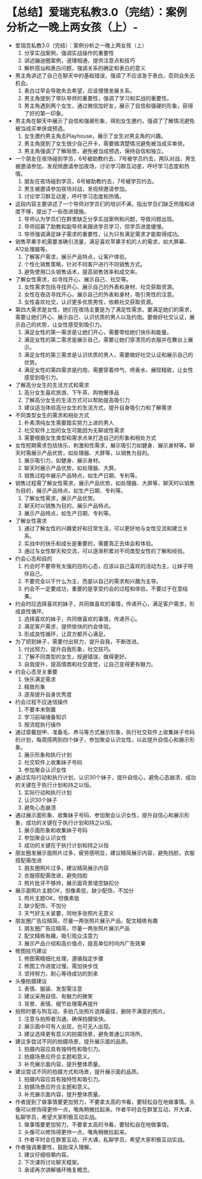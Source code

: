 # 【总结】爱瑞克私教3.0（完结）：案例分析之一晚上两女孩（上）-

-   爱瑞克私教3.0（完结）：案例分析之一晚上两女孩（上）
    1.  分享实战案例，强调实战操作的重要性
    2.  讲述蹦迪圈案例，道理相通，提供注意点和技巧
    3.  解析搭讪和表白问题，强调关系的确定和表白的意义
-   男主角讲述了自己在聊天中的基础错误，强调了不应该急于表白，否则会失去机会。
    1.  表白过早会导致失去希望，应该慢慢发展关系。
    2.  男主角提到了带队导师的重要性，强调了学习和实战的重要性。
    3.  男主角遇到两个女生，通过微信加好友，展示了自信和强硬的形象，获得了好的第一印象。
-   男主角在聊天中展示了自信和强硬形象，得到女生邀约，强调了了解情况避免被当成买单侠或预选。
    1.  女生邀约男主角去Playhouse，展示了女生对男主角的兴趣。
    2.  男主角提到了女生很少自己开卡，需要搞清楚情况避免被当成买单侠。
    3.  男主角强调了了解局势，避免被当成预选，保持自信和独立。
-   一个朋友在夜场碰到学员，6号被助教约去，7号被学员约去，两队对战，男生被邀请参加，发视频邀请参加夜场，讨论学习群互动差，呼吁学习态度和热情。
    1.  朋友在夜场碰到学员，6号被助教约去，7号被学员约去。
    2.  男生被邀请参加夜场对战，发视频邀请参加。
    3.  讨论学习群互动差，呼吁学习态度和热情。
-   这段内容主要讲述了一个导师对学员们的培训不满，指出学员们缺乏热情和进度不够，提出了一些改进措施。
    1.  导师认为学员们在群里缺乏分享实战案例和问题，导致问题出现。
    2.  导师招募了助教和副导师来跟进学员学习，但学员进度缓慢。
    3.  导师强调满足妹子需求的重要性，认为只有满足需求才能取得成功。
-   销售苹果手机需要准确引流量，满足喜欢苹果手机的人的需求，如大屏幕、A12处理器等。
    1.  了解客户需求，展示产品特点，让客户体验。
    2.  个性化销售策略，针对不同客户进行不同销售方式。
    3.  避免使用口头销售话术，提高销售效率和成交率。
-   了解女性需求，如寻找开心、展示自己、社交等。
    1.  女性需求包括寻找开心、展示自己的外表和身材、社交获取资源。
    2.  女性在夜店寻找开心，展示自己的外表和身材，吸引男性的注意。
    3.  女性喜欢社交，认识更多优质男性，依赖社交获取资源。
-   第四大需求是女性，她们在夜场主要是为了满足性需求。要满足她们的需求，需要让她们开心、展示自己、认识优质的男人以及约炮。要做好社交认证，展示自己的优势，让女性感受到吸引力。
    1.  满足女性的第一需求是让她们开心，需要带给她们快乐和能量。
    2.  满足女性的第二需求是展示自己，需要让她们穿漂亮的衣服并在舞台上展示。
    3.  满足女性的第三需求是认识优质的男人，需要做好社交认证和展示自己的优势。
    4.  满足女性的第四需求是约炮，需要穿着帅气、喷香水、展现精致，让女性感受到吸引力。
-   了解高分女生的生活方式和需求
    1.  高分女生喜欢旅游、下午茶、购物奢侈品
    2.  了解高分女生的生活方式可以帮助提高吸引力
    3.  建议适当体验高分女生的生活方式，提升自身吸引力和了解需求
-   不同类型女生的需求和相处方式
    1.  朴素清纯女生需要踏实努力上进的男人
    2.  社交软件上加的女生可能因为无聊或性需求
    3.  需要根据女生类型和需求点来打造自己的形象和相处方式
-   女性短期需求包括快乐、刺激和性需求，展示吸引力如健身、展示身材等。聊天时需展示产品优势，如处理器、大屏等，以销售为目的。
    1.  展示吸引力，如健身、展示身材。
    2.  聊天时展示产品优势，如处理器、大屏。
    3.  销售过程中展示产品特点，如生产日期、专利等。
-   销售过程需了解女性需求，展示产品优势，如处理器、大屏等，聊天时以销售为目的，展示产品特点，如生产日期、专利等。
    1.  了解女性需求，展示产品优势。
    2.  聊天时以销售为目的，展示产品特点。
    3.  展示产品特点，如生产日期、专利等。
-   了解女性需求
    1.  通过了解女性的兴趣爱好和日常生活，可以更好地与女性交流和建立关系。
    2.  实战中的快乐和成长是重要的，需要真正去体会和体验。
    3.  通过与女性聊天和交流，可以逐渐积累对不同类型女性的了解和经验。
-   约会心态和目的
    1.  约会时不要带有太强的目的心态，应该以自己喜欢的活动为主，让妹子陪伴自己。
    2.  不要完全以干什么为主，而是以自己的需求和兴趣为主导。
    3.  约会不一定要成功，重要的是享受约会的过程和体验，不要过于在意结果。
-   约会时应选择喜欢的妹子，共同做喜欢的事情，传递开心，满足客户需求，形成良性循环。
    1.  选择喜欢的妹子，共同做喜欢的事情，传递开心。
    2.  满足客户需求，提供愉快的约会体验。
    3.  形成良性循环，让双方都开心满足。
-   为了把到妹子，需要付出努力，提升自我，不断改进。
    1.  付出努力，提升自我形象，社交技巧。
    2.  了解不同类型的女生，规避错误，做得更好。
    3.  自我提升，提高情商和社交直觉，让自己变得更有魅力。
-   约会心态至关重要
    1.  快乐满足需求
    2.  精致形象
    3.  逐渐提升自身优秀度
-   约会过程不应迷信操作
    1.  不要本末倒置
    2.  学习前端储备知识
    3.  按流程执行操作
-   通过穿戴铠甲、准备毛、养马等方式展示形象，执行社交软件上收集妹子号码的计划，每周搭两到四个妹子，参加聚会认识女性，以此提升自信心和展示形象。
    1.  展示形象和执行计划
    2.  社交软件上收集妹子号码
    3.  参加聚会认识女性
-   通过实际行动和执行计划，认识30个妹子，提升自信心，避免心态崩溃，成功的关键在于执行计划和持之以恒。
    1.  实际行动和执行计划
    2.  认识30个妹子
    3.  避免心态崩溃
-   通过展示面形象、收集妹子号码、参加聚会认识女性，提升自信心和展示形象，成功的关键在于执行计划和持之以恒。
    1.  展示面形象和收集妹子号码
    2.  参加聚会认识女性
    3.  成功的关键在于执行计划和持之以恒
-   朋友圈发展示面照片过多，疲劳感明显，建议精简展示内容，避免挡脸，衣服搭配需改进
    1.  朋友圈照片过多，建议精简展示内容
    2.  衣服搭配需改进，避免挡脸
    3.  照片批评不够帅，展示面背景墙空缺扣分
-   展示面照片主题OK，但像素低，缺少配饰，不加分
    1.  照片主题OK，但像素低
    2.  缺少配饰，不加分
    3.  天气好无关紧要，同地多张照片无意义
-   朋友圈广告应精简，尽量一两张照片展示产品，配文精练有趣
    1.  朋友圈广告应精简，尽量一两张照片展示产品
    2.  配文精练有趣，吸引观众注意力
    3.  展示产品介绍和高价值点，提高单位时间内广告效果
-   修图技巧建议
    1.  修图需精细化处理，遵循指定步骤
    2.  修图工作进度过慢，需加快步伐
    3.  坚持努力，耐心等待成功的到来
-   头像拍摄建议
    1.  表情、服装、发型需注意
    2.  建议采用自信、有魅力的微笑
    3.  背景、表情、细节处理需再提升
-   拍照时要与狗互动，多拍几张照片选择最佳，删除不满意的照片。
    1.  注意与拍照者沟通，确保拍摄愉快。
    2.  展示面中可有人出现，也可无人出现。
    3.  建议选择更有意义的拍摄场景，避免普通公共场所。
-   建议多尝试不同的拍摄场景，提升展示面的品质。
    1.  拍摄内容应具有独特性和吸引力。
    2.  拍摄场景应符合主题和意义。
    3.  补充展示面内容，提升整体质量。
-   建议尝试不同的拍摄方式和场景，提升展示面的品质。
    1.  拍摄内容应具有独特性和吸引力。
    2.  拍摄场景应符合主题和意义。
    3.  补充展示面内容，提升整体质量。
-   作者提到了做事情要更加努力，不要拿太高的书看，要轻松自在地做事情。头像可以修饰得更帅一点，嘴角稍微拉起来。作者平时会在群里互动，开大课，私聊学员，希望大家积极互动实战。
    1.  做事情要更加努力，不要拿太高的书看，要轻松自在地做事情。
    2.  头像可以修饰得更帅一点，嘴角稍微拉起来。
    3.  作者平时会在群里互动，开大课，私聊学员，希望大家积极互动实战。
-   作者强调重要性，鼓励深入理解。
    1.  建议仔细咀嚼内容。
    2.  下次课将讨论聊天框架。
    3.  承诺再次讲解循环晚复概念。